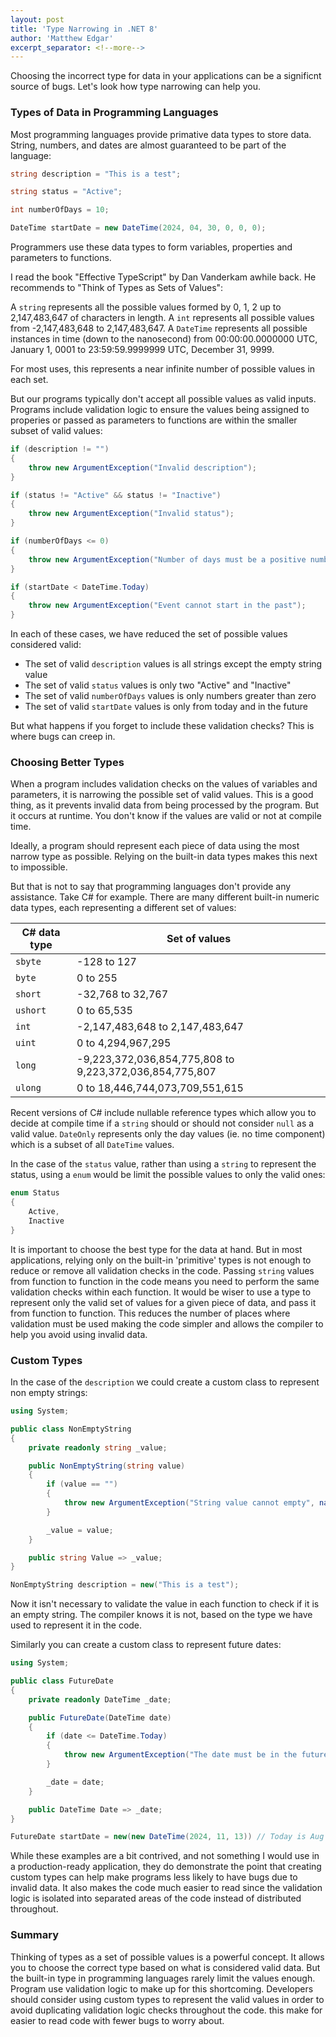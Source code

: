 ```yaml
---
layout: post
title: 'Type Narrowing in .NET 8'
author: 'Matthew Edgar'
excerpt_separator: <!--more-->
---
```


Choosing the incorrect type for data in your applications can be a significnt source of bugs. Let's look how type narrowing can help you. 

<!--more-->

### Types of Data in Programming Languages

Most programming languages provide primative data types to store data. String, numbers, and dates are almost guaranteed to be part of the language:

```csharp
string description = "This is a test";

string status = "Active";

int numberOfDays = 10;

DateTime startDate = new DateTime(2024, 04, 30, 0, 0, 0);
```

Programmers use these data types to form variables, properties and parameters to functions. 

I read the book "Effective TypeScript" by Dan Vanderkam awhile back. He recommends to "Think of Types as Sets of Values": 

A `string` represents all the possible values formed by 0, 1, 2 up to 2,147,483,647 of characters in length.
A `int` represents all possible values from -2,147,483,648 to 2,147,483,647.
A `DateTime` represents all possible instances in time (down to the nanosecond) from 00:00:00.0000000 UTC, January 1, 0001 to 23:59:59.9999999 UTC, December 31, 9999.

For most uses, this represents a near infinite number of possible values in each set.

But our programs typically don't accept all possible values as valid inputs. Programs include validation logic to ensure the values being assigned to properies or passed as parameters to functions are within the smaller subset of valid values:

```csharp
if (description != "")
{
    throw new ArgumentException("Invalid description");
}

if (status != "Active" && status != "Inactive")
{
    throw new ArgumentException("Invalid status");
}

if (numberOfDays <= 0)
{
    throw new ArgumentException("Number of days must be a positive number");
}

if (startDate < DateTime.Today)
{
    throw new ArgumentException("Event cannot start in the past");
}
```

In each of these cases, we have reduced the set of possible values considered valid:

- The set of valid `description` values is all strings except the empty string value
- The set of valid `status` values is only two "Active" and "Inactive"
- The set of valid `numberOfDays` values is only numbers greater than zero
- The set of valid `startDate` values is only from today and in the future

But what happens if you forget to include these validation checks? This is where bugs can creep in.

### Choosing Better Types

When a program includes validation checks on the values of variables and parameters, it is narrowing the possible set of valid values. This is a good thing, as it prevents invalid data from being processed by the program. But it occurs at runtime. You don't know if the values are valid or not at compile time.

Ideally, a program should represent each piece of data using the most narrow type as possible. Relying on the built-in data types makes this next to impossible. 

But that is not to say that programming languages don't provide any assistance. Take C# for example. There are many different built-in numeric data types, each representing a different set of values:

 C# data type | Set of values
 ------------ | -------------
`sbyte` | -128 to 127
`byte` | 0 to 255
`short` | -32,768 to 32,767
`ushort` | 0 to 65,535
`int` | -2,147,483,648 to 2,147,483,647
`uint` | 0 to 4,294,967,295
`long` | -9,223,372,036,854,775,808 to 9,223,372,036,854,775,807
`ulong` | 0 to 18,446,744,073,709,551,615

Recent versions of C# include nullable reference types which allow you to decide at compile time if a `string` should or should not consider `null` as a valid value. `DateOnly` represents only the day values (ie. no time component) which is a subset of  all `DateTime` values.

In the case of the `status` value, rather than using a `string` to represent the status, using a `enum` would be limit the possible values to only the valid ones:

```csharp
enum Status
{
    Active,
    Inactive
}
```

It is important to choose the best type for the data at hand. But in most applications, relying only on the built-in 'primitive' types is not enough to reduce or remove all validation checks in the code. Passing `string` values from function to function in the code means you need to perform the same validation checks within each function. It would be wiser to use a type to represent only the valid set of values for a given piece of data, and pass it from function to function. This reduces the number of places where validation must be used making the code simpler and allows the compiler to help you avoid using invalid data.

### Custom Types

In the case of the `description` we could create a custom class to represent non empty strings:

```csharp
using System;

public class NonEmptyString
{
    private readonly string _value;

    public NonEmptyString(string value)
    {
        if (value == "")
        {
            throw new ArgumentException("String value cannot empty", nameof(value));
        }

        _value = value;
    }

    public string Value => _value;
}

NonEmptyString description = new("This is a test");
```

Now it isn't necessary to validate the value in each function to check if it is an empty string. The compiler knows it is not, based on the type we have used to represent it in the code.

Similarly you can create a custom class to represent future dates:

```csharp
using System;

public class FutureDate
{
    private readonly DateTime _date;

    public FutureDate(DateTime date)
    {
        if (date <= DateTime.Today)
        {
            throw new ArgumentException("The date must be in the future.", nameof(date));
        }

        _date = date;
    }

    public DateTime Date => _date;
}

FutureDate startDate = new(new DateTime(2024, 11, 13)) // Today is Aug 3, 2024
```

While these examples are a bit contrived, and not something I would use in a production-ready application, they do demonstrate the point that creating custom types can help make programs less likely to have bugs due to invalid data. It also makes the code much easier to read since the validation logic is isolated into separated areas of the code instead of distributed throughout.

### Summary

Thinking of types as a set of possible values is a powerful concept. It allows you to choose the correct type based on what is considered valid data. But the built-in type in programming languages rarely limit the values enough. Program use validation logic to make up for this shortcoming. Developers should consider using custom types to represent the valid values in order to avoid duplicating validation logic checks throughout the code. this make for easier to read code with fewer bugs to worry about. 
